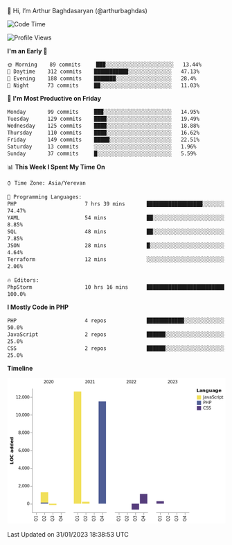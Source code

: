 👋 Hi, I’m Arthur Baghdasaryan (@arthurbaghdas)


<!--START_SECTION:waka-->
![Code Time](http://img.shields.io/badge/Code%20Time-447%20hrs%2019%20mins-blue)

![Profile Views](http://img.shields.io/badge/Profile%20Views-0-blue)

**I'm an Early 🐤** 

```text
🌞 Morning    89 commits     ███░░░░░░░░░░░░░░░░░░░░░░   13.44% 
🌆 Daytime    312 commits    ███████████░░░░░░░░░░░░░░   47.13% 
🌃 Evening    188 commits    ███████░░░░░░░░░░░░░░░░░░   28.4% 
🌙 Night      73 commits     ██░░░░░░░░░░░░░░░░░░░░░░░   11.03%

```
📅 **I'm Most Productive on Friday** 

```text
Monday       99 commits     ███░░░░░░░░░░░░░░░░░░░░░░   14.95% 
Tuesday      129 commits    ████░░░░░░░░░░░░░░░░░░░░░   19.49% 
Wednesday    125 commits    ████░░░░░░░░░░░░░░░░░░░░░   18.88% 
Thursday     110 commits    ████░░░░░░░░░░░░░░░░░░░░░   16.62% 
Friday       149 commits    █████░░░░░░░░░░░░░░░░░░░░   22.51% 
Saturday     13 commits     ░░░░░░░░░░░░░░░░░░░░░░░░░   1.96% 
Sunday       37 commits     █░░░░░░░░░░░░░░░░░░░░░░░░   5.59%

```


📊 **This Week I Spent My Time On** 

```text
⌚︎ Time Zone: Asia/Yerevan

💬 Programming Languages: 
PHP                      7 hrs 39 mins       ██████████████████░░░░░░░   74.47% 
YAML                     54 mins             ██░░░░░░░░░░░░░░░░░░░░░░░   8.85% 
SQL                      48 mins             ██░░░░░░░░░░░░░░░░░░░░░░░   7.85% 
JSON                     28 mins             █░░░░░░░░░░░░░░░░░░░░░░░░   4.64% 
Terraform                12 mins             ░░░░░░░░░░░░░░░░░░░░░░░░░   2.06%

🔥 Editors: 
PhpStorm                 10 hrs 16 mins      █████████████████████████   100.0%

```

**I Mostly Code in PHP** 

```text
PHP                      4 repos             ████████████░░░░░░░░░░░░░   50.0% 
JavaScript               2 repos             ██████░░░░░░░░░░░░░░░░░░░   25.0% 
CSS                      2 repos             ██████░░░░░░░░░░░░░░░░░░░   25.0%

```


**Timeline**

![Chart not found](https://raw.githubusercontent.com/arthurbaghdas/arthurbaghdas/main/charts/bar_graph.png) 


 Last Updated on 31/01/2023 18:38:53 UTC
<!--END_SECTION:waka-->
